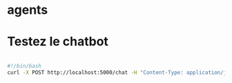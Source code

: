 # agents


# Testez le chatbot

```sh

#!/bin/bash
curl -X POST http://localhost:5000/chat -H "Content-Type: application/json" -d '{"query": "What is the weather like in Seattle?"}'

```